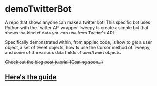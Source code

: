 # demoTwitterBot

A repo that shows anyone can make a twitter bot! This specific bot uses Python with the Twitter API wrapper Tweepy to create a simple bot that shows the kind of data you can use from Twitter's API.

Specifically demonstrated within, from applied code, is how to get a user object, a set of tweet objects, how to use the Cursor method of Tweepy, and some of the various data fields of user/tweet objects.

~~Check out the blog post tutorial (Coming soon...)~~ 

## [Here's the guide](http://ageof.info/setting-up-twitter-bot-with-python-and-tweepy)
